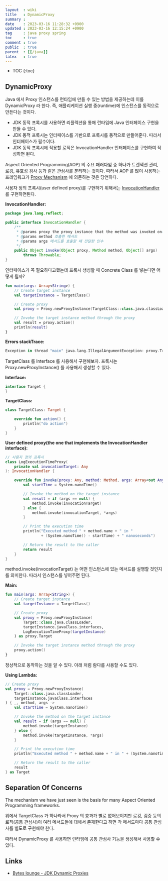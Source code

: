 ```yaml
---
layout  : wiki
title   : DynamicProxy
summary : 
date    : 2023-03-16 11:28:32 +0900
updated : 2023-03-16 12:15:24 +0900
tag     : java proxy spring
toc     : true
comment : true
public  : true
parent  : [[/java]]
latex   : true
---
```

* TOC
{:toc}

## DynamicProxy

Java 에서 Proxy 인스턴스를 런타임에 만들 수 있는 방법을 제공하는데 이를 DynamicProxy 라 한다. 즉, 애플리케이션 실행 중(runtime)에 인스턴스를 동적으로 만든다는 것이다.

- JDK 동적 프록시를 사용하면 리플렉션을 통해 런타임에 Java 인터페이스 구현을 만들 수 있다.
- JDK 동적 프록시는 인터페이스를 기반으로 프록시를 동적으로 만들어준다. 따라서 인터페이스가 필수이다.
- JDK 동적 프록시에 적용할 로직은 InvocationHandler 인터페이스를 구현하여 작성하면 된다.

Aspect Oriented Programming(AOP) 의 주요 패러다임 중 하나가 트랜잭션 관리, 로깅, 유효성 검사 등과 같은 관심사를 분리하는 것이다. 따라서
AOP 를 많이 사용하는 프레임워크가 [Proxy Mechanism](https://baekjungho.github.io/wiki/designpattern/designpattern-proxy/) 에 의존하는 것은 당연하다.

사용자 정의 프록시(user defined proxy)를 구현하기 위해서는 [InvocationHandler](https://docs.oracle.com/javase/7/docs/api/java/lang/reflect/InvocationHandler.html) 를 구현하면된다.

__InvocationHandler:__

```java
package java.lang.reflect;

public interface InvocationHandler {
    /**
     * @params proxy the proxy instance that the method was invoked on(메서드가 호출된 프록시 자신)
     * @params method 호출한 메서드
     * @params args 메서드를 호출할 때 전달한 인수
     */
    public Object invoke(Object proxy, Method method, Object[] args)
        throws Throwable;
}
```

인터페이스가 꼭 필요하다고했는데 프록시 생성할 때 Concrete Class 를 넣는다면 어떻게 될까?

```kotlin
fun main(args: Array<String>) {
    // Create target instance
    val targetInstance = TargetClass()

    // Create proxy
    val proxy = Proxy.newProxyInstance(TargetClass::class.java.classLoader, arrayOf(targetInstance.javaClass), LogExecutionTimeProxy(targetInstance)) as TargetClass

    // Invoke the target instance method through the proxy
    val result = proxy.action()
    println(result)
}
```

__Errors stackTrace:__

```kotlin
Exception in thread "main" java.lang.IllegalArgumentException: proxy.TragetClass is not an interface
```

TargetClass 를 Interface 를 사용해서 구현해보자. 프록시는 Proxy.newProxyInstance() 를 사용해서 생성할 수 있다.

__Interface:__

```kotlin
interface Target {
}
```

__TargetClass:__

```kotlin
class TargetClass: Target {

    override fun action() {
        println("do action")
    }
}
```

__User defined proxy(the one that implements the InvocationHandler interface):__

```kotlin
// 사용자 정의 프록시
class LogExecutionTimeProxy(
    private val invocationTarget: Any
): InvocationHandler {

    override fun invoke(proxy: Any, method: Method, args: Array<out Any>?): Any? {
        val startTime = System.nanoTime()

        // Invoke the method on the target instance
        val result = if (args == null) {
            method.invoke(invocationTarget)
        } else {
            method.invoke(invocationTarget, *args)
        }

        // Print the execution time
        println("Executed method " + method.name + " in "
                + (System.nanoTime() - startTime) + " nanoseconds")

        // Return the result to the caller
        return result
    }
}
```

method.invoke(invocationTarget) 는 어떤 인스턴스에 있는 메서드를 실행할 것인지를 의미한다. 따라서 인스턴스를 넣어주면 된다.

__Main:__

```kotlin
fun main(args: Array<String>) {
    // Create target instance
    val targetInstance = TargetClass()

    // Create proxy
    val proxy = Proxy.newProxyInstance(
        Target::class.java.classLoader,
        targetInstance.javaClass.interfaces,
        LogExecutionTimeProxy(targetInstance)
    ) as proxy.Target

    // Invoke the target instance method through the proxy
    proxy.action()
}
```

정상적으로 동작하는 것을 알 수 있다. 아래 처럼 람다를 사용할 수도 있다.

__Using Lambda:__

```kotlin
// Create proxy
val proxy = Proxy.newProxyInstance(
    Target::class.java.classLoader,
    targetInstance.javaClass.interfaces
) { _, method, args ->
    val startTime = System.nanoTime()

    // Invoke the method on the target instance
    val result = if (args == null) {
        method.invoke(targetInstance)
    } else {
        method.invoke(targetInstance, *args)
    }

    // Print the execution time
    println("Executed method " + method.name + " in " + (System.nanoTime() - startTime) + " nanoseconds")

    // Return the result to the caller
    result
} as Target
```

## Separation Of Concerns

The mechanism we have just seen is the basis for many Aspect Oriented Programming frameworks. 

위에서 TargetClass 가 하나라서 Proxy 의 효과가 별로 없어보이지만 로깅, 검증 등의 로직(공통 관심사)이 여러 메서드들에 대해서 존재한다고 하면 각 메서드마다 공통 관심사를 별도로 구현해야 한다.

따라서 DynamicProxy 를 사용하면 런타임에 공통 관심사 기능을 생성해서 사용할 수 있다.

## Links

- [Bytes lounge - JDK Dynamic Proxies](https://www.byteslounge.com/tutorials/jdk-dynamic-proxies)
